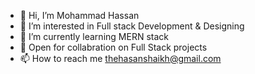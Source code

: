 - 👋 Hi, I’m Mohammad Hassan
- 👀 I’m interested in Full stack Development & Designing
- 🌱 I’m currently learning MERN stack
- 💞️ Open for collabration on Full Stack projects
- 📫 How to reach me thehasanshaikh@gmail.com

<!---
thehassanshaikh/thehassanshaikh is a ✨ special ✨ repository because its `README.md` (this file) appears on your GitHub profile.
You can click the Preview link to take a look at your changes.
--->
